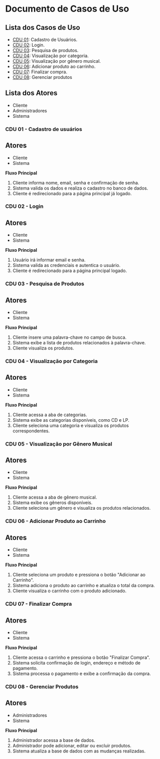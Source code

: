 # Documento de Casos de Uso

## Lista dos Casos de Uso

 - [CDU 01](#CDU-01): Cadastro de Usuários.
 - [CDU 02](#CDU-02): Login.
 - [CDU 03](#CDU-03): Pesquisa de produtos.
 - [CDU 04](#CDU-04): Visualização por categoria.
 - [CDU 05](#CDU-05): Visualização por gênero musical.
 - [CDU 06](#CDU-06): Adicionar produto ao carrinho.
 - [CDU 07](#CDU-07): Finalizar compra.
 - [CDU 08](#CDU-08): Gerenciar produtos


## Lista dos Atores

 - Cliente
 - Administradores
 - Sistema

### CDU 01 - Cadastro de usuários
## Atores
 - Cliente
 - Sistema

**Fluxo Principal**
1. Cliente informa nome, email, senha e confirmação de senha.
2. Sistema valida os dados e realiza o cadastro no banco de dados.
3. Cliente é redirecionado para a página principal já logado.

### CDU 02 - Login
## Atores
 - Cliente
 - Sistema

**Fluxo Principal**
1. Usuário irá informar email e senha.
2. Sistema valida as credenciais e autentica o usuário.                                       
3. Cliente é redirecionado para a página principal logado.

### CDU 03 - Pesquisa de Produtos
## Atores
- Cliente
- Sistema
  
**Fluxo Principal**
1. Cliente insere uma palavra-chave no campo de busca.
2. Sistema exibe a lista de produtos relacionados à palavra-chave.
3. Cliente visualiza os produtos.

### CDU 04 - Visualização por Categoria
## Atores
- Cliente
- Sistema

**Fluxo Principal**
1. Cliente acessa a aba de categorias.
2. Sistema exibe as categorias disponíveis, como CD e LP.
3. Cliente seleciona uma categoria e visualiza os produtos correspondentes.
  
### CDU 05 - Visualização por Gênero Musical
## Atores
- Cliente
- Sistema

**Fluxo Principal**
1. Cliente acessa a aba de gênero musical.
2. Sistema exibe os gêneros disponíveis.
3. Cliente seleciona um gênero e visualiza os produtos relacionados.

### CDU 06 - Adicionar Produto ao Carrinho
## Atores
- Cliente
- Sistema

**Fluxo Principal**
1. Cliente seleciona um produto e pressiona o botão "Adicionar ao Carrinho".
2. Sistema adiciona o produto ao carrinho e atualiza o total da compra.
3. Cliente visualiza o carrinho com o produto adicionado.

### CDU 07 - Finalizar Compra
## Atores
- Cliente
- Sistema

**Fluxo Principal**
1. Cliente acessa o carrinho e pressiona o botão "Finalizar Compra".
2. Sistema solicita confirmação de login, endereço e método de pagamento.
3. Sistema processa o pagamento e exibe a confirmação da compra.

### CDU 08 - Gerenciar Produtos
## Atores
- Administradores
- Sistema

**Fluxo Principal**
1. Administrador acessa a base de dados.
2. Administrador pode adicionar, editar ou excluir produtos.
3. Sistema atualiza a base de dados com as mudanças realizadas.

